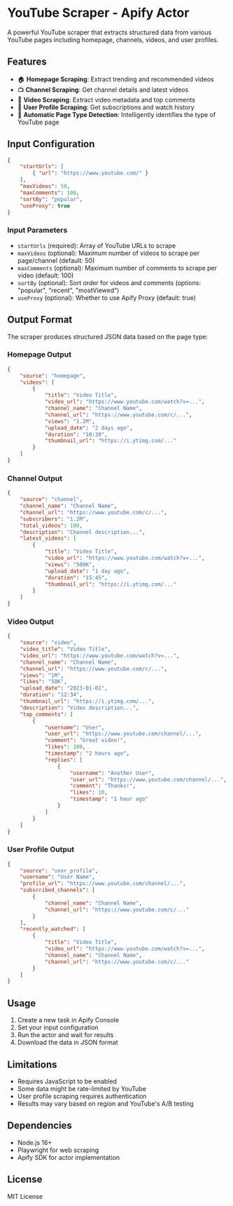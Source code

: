 # YouTube Scraper - Apify Actor

A powerful YouTube scraper that extracts structured data from various YouTube pages including homepage, channels, videos, and user profiles.

## Features

- 🏠 **Homepage Scraping**: Extract trending and recommended videos
- 📺 **Channel Scraping**: Get channel details and latest videos
- 🎥 **Video Scraping**: Extract video metadata and top comments
- 👤 **User Profile Scraping**: Get subscriptions and watch history
- 🔄 **Automatic Page Type Detection**: Intelligently identifies the type of YouTube page

## Input Configuration

```json
{
    "startUrls": [
        { "url": "https://www.youtube.com/" }
    ],
    "maxVideos": 50,
    "maxComments": 100,
    "sortBy": "popular",
    "useProxy": true
}
```

### Input Parameters

- `startUrls` (required): Array of YouTube URLs to scrape
- `maxVideos` (optional): Maximum number of videos to scrape per page/channel (default: 50)
- `maxComments` (optional): Maximum number of comments to scrape per video (default: 100)
- `sortBy` (optional): Sort order for videos and comments (options: "popular", "recent", "mostViewed")
- `useProxy` (optional): Whether to use Apify Proxy (default: true)

## Output Format

The scraper produces structured JSON data based on the page type:

### Homepage Output
```json
{
    "source": "homepage",
    "videos": [
        {
            "title": "Video Title",
            "video_url": "https://www.youtube.com/watch?v=...",
            "channel_name": "Channel Name",
            "channel_url": "https://www.youtube.com/c/...",
            "views": "1.2M",
            "upload_date": "2 days ago",
            "duration": "10:30",
            "thumbnail_url": "https://i.ytimg.com/..."
        }
    ]
}
```

### Channel Output
```json
{
    "source": "channel",
    "channel_name": "Channel Name",
    "channel_url": "https://www.youtube.com/c/...",
    "subscribers": "1.2M",
    "total_videos": 100,
    "description": "Channel description...",
    "latest_videos": [
        {
            "title": "Video Title",
            "video_url": "https://www.youtube.com/watch?v=...",
            "views": "500K",
            "upload_date": "1 day ago",
            "duration": "15:45",
            "thumbnail_url": "https://i.ytimg.com/..."
        }
    ]
}
```

### Video Output
```json
{
    "source": "video",
    "video_title": "Video Title",
    "video_url": "https://www.youtube.com/watch?v=...",
    "channel_name": "Channel Name",
    "channel_url": "https://www.youtube.com/c/...",
    "views": "1M",
    "likes": "50K",
    "upload_date": "2023-01-01",
    "duration": "12:34",
    "thumbnail_url": "https://i.ytimg.com/...",
    "description": "Video description...",
    "top_comments": [
        {
            "username": "User",
            "user_url": "https://www.youtube.com/channel/...",
            "comment": "Great video!",
            "likes": 100,
            "timestamp": "2 hours ago",
            "replies": [
                {
                    "username": "Another User",
                    "user_url": "https://www.youtube.com/channel/...",
                    "comment": "Thanks!",
                    "likes": 10,
                    "timestamp": "1 hour ago"
                }
            ]
        }
    ]
}
```

### User Profile Output
```json
{
    "source": "user_profile",
    "username": "User Name",
    "profile_url": "https://www.youtube.com/channel/...",
    "subscribed_channels": [
        {
            "channel_name": "Channel Name",
            "channel_url": "https://www.youtube.com/c/..."
        }
    ],
    "recently_watched": [
        {
            "title": "Video Title",
            "video_url": "https://www.youtube.com/watch?v=...",
            "channel_name": "Channel Name",
            "channel_url": "https://www.youtube.com/c/..."
        }
    ]
}
```

## Usage

1. Create a new task in Apify Console
2. Set your input configuration
3. Run the actor and wait for results
4. Download the data in JSON format

## Limitations

- Requires JavaScript to be enabled
- Some data might be rate-limited by YouTube
- User profile scraping requires authentication
- Results may vary based on region and YouTube's A/B testing

## Dependencies

- Node.js 16+
- Playwright for web scraping
- Apify SDK for actor implementation

## License

MIT License 